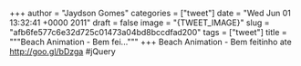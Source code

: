 
+++
author = "Jaydson Gomes"
categories = ["tweet"]
date = "Wed Jun 01 13:32:41 +0000 2011"
draft = false
image = "{TWEET_IMAGE}"
slug = "afb6fe577c6e32d725c01473a04bd8bccdfad200"
tags = ["tweet"]
title = """Beach Animation - Bem fei..."""
+++
Beach Animation - Bem feitinho ate http://goo.gl/bDzga  #jQuery
